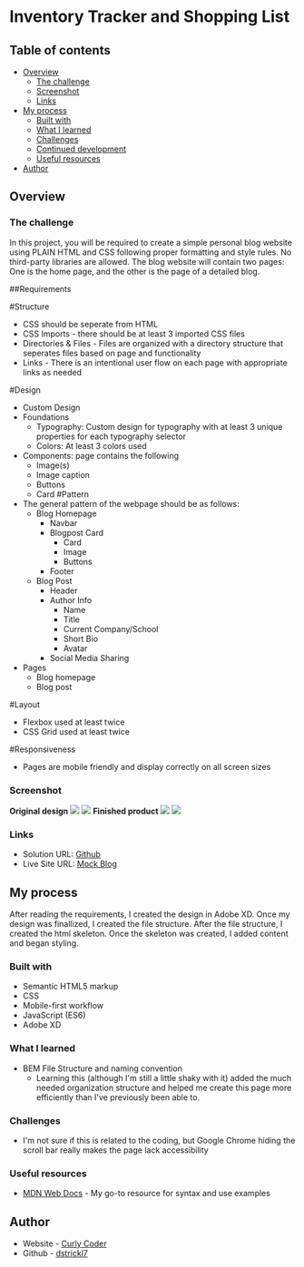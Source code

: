 # Inventory Tracker and Shopping List

## Table of contents

- [Overview](#overview)
  - [The challenge](#the-challenge)
  - [Screenshot](#screenshot)
  - [Links](#links)
- [My process](#my-process)
  - [Built with](#built-with)
  - [What I learned](#what-i-learned)
  - [Challenges](#challenges)
  - [Continued development](#continued-development)
  - [Useful resources](#useful-resources)
- [Author](#author)

## Overview

### The challenge

In this project, you will be required to create a simple personal blog 
website using PLAIN HTML and CSS following proper formatting and style 
rules. No third-party libraries are allowed. The blog website will contain two 
pages: One is the home page, and the other is the page of a detailed blog.

##Requirements

#Structure
- CSS should be seperate from HTML
- CSS Imports - there should be at least 3 imported CSS files
- Directories & Files - Files are organized with a directory structure that seperates files based on page and functionality
- Links - There is an intentional user flow on each page with appropriate links as needed

#Design
- Custom Design
- Foundations
  - Typography: Custom design for typography with at least 3 unique properties for each typography selector
  - Colors: At least 3 colors used
- Components: page contains the following
  - Image(s)
  - Image caption
  - Buttons
  - Card
#Pattern
- The general pattern of the webpage should be as follows:
  - Blog Homepage
    - Navbar
    - Blogpost Card
      - Card
      - Image
      - Buttons
    - Footer
  - Blog Post
    - Header
    - Author Info
      - Name
      - Title
      - Current Company/School
      - Short Bio
      - Avatar
    - Social Media Sharing
- Pages
  - Blog homepage
  - Blog post

#Layout
- Flexbox used at least twice
- CSS Grid used at least twice

#Responsiveness
- Pages are mobile friendly and display correctly on all screen sizes

### Screenshot

**Original design**
![](homepage.png)
![](blog.png)
**Finished product**
![](screenshot1.png)
![](screenshot2.png)

### Links

- Solution URL: [Github](https://github.com/dstrickl7/SEP_REACT_1_18_2022/tree/by_Danielle_Strickland/hw/project1)
- Live Site URL: [Mock Blog](https://dstrickl7.github.io/SEP_REACT_1_18_2022/project1/)

## My process

After reading the requirements, I created the design in Adobe XD. Once my design was finallized, I created the file structure. After the file structure, I created the html skeleton. Once the skeleton was created, I added content and began styling.

### Built with

- Semantic HTML5 markup
- CSS
- Mobile-first workflow
- JavaScript (ES6)
- Adobe XD

### What I learned

- BEM File Structure and naming convention
  - Learning this (although I'm still a little shaky with it) added the much needed organization structure and helped me create this page more efficiently than I've previously been able to.

### Challenges

- I'm not sure if this is related to the coding, but Google Chrome hiding the scroll bar really makes the page lack accessibility


### Useful resources

- [MDN Web Docs](https://developer.mozilla.org/en-US/) - My go-to resource for syntax and use examples

## Author

- Website - [Curly Coder](https://www.curlycoder.com)
- Github - [dstrickl7](https://github.com/dstrickl7)
